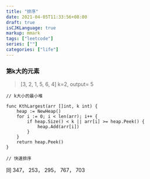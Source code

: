 ```yaml
---
title: "排序"
date: 2021-04-05T11:33:56+08:00
draft: true
isCJKLanguage: true
markup: mmark
tags: ["leetcode"]
series: [""]
categories: ["life"]
---
```


### 第k大的元素

> [3, 2, 1, 5, 6, 4] k=2, output= 5


```golang
// k大小的最小堆

func KthLargest(arr []int, k int) {
    heap := NewHeap()
    for i := 0; i < len(arr); i++ {
        if heap.Size() < k || arr[i] >= heap.Peek() {
            heap.Add(arr[i])
        }
    }
    return heap.Peek()
}
```

```golang
// 快速排序

```

同 347， 253， 295， 767， 703